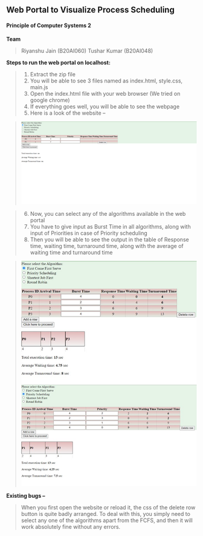 ## Web Portal to Visualize Process Scheduling
#### Principle of Computer Systems 2
**Team** 
> Riyanshu Jain (B20AI060)
> Tushar Kumar (B20AI048)

**Steps to run the web portal on localhost:**
> 1. Extract the zip file
> 2. You will be able to see 3 files named as index.html, style.css, main.js
> 3. Open the index.html file with your web browser (We tried on google chrome)
> 4. If everything goes well, you will be able to see the webpage
> 5. Here is a look of the website –

> ![alt text](/images/First.png)

> 6. Now, you can select any of the algorithms available in the web portal
> 7. You have to give input as Burst Time in all algorithms, along with input of Priorities in case of Priority scheduling
> 8. Then you will be able to see the output in the table of Response time, waiting time, turnaround time, along with the average of waiting time and turnaround time

> ![alt text](/images/FCFS.jpeg)
> ![alt text](/images/Priority.jpeg)

**Existing bugs –**
>	When you first open the website or reload it, the css of the delete row button is quite badly arranged.
>	To deal with this, you simply need to select any one of the algorithms apart from the FCFS, and then it will work absolutely fine without any errors.
